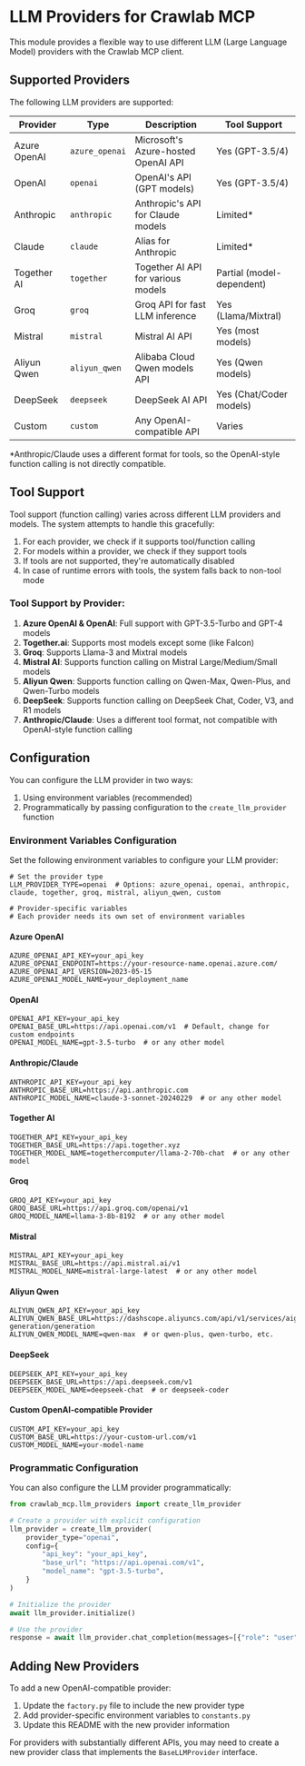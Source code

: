 # LLM Providers for Crawlab MCP

This module provides a flexible way to use different LLM (Large Language Model) providers with the Crawlab MCP client.

## Supported Providers

The following LLM providers are supported:

| Provider     | Type           | Description                         | Tool Support              |
|--------------|----------------|-------------------------------------|---------------------------|
| Azure OpenAI | `azure_openai` | Microsoft's Azure-hosted OpenAI API | Yes (GPT-3.5/4)           |
| OpenAI       | `openai`       | OpenAI's API (GPT models)           | Yes (GPT-3.5/4)           |
| Anthropic    | `anthropic`    | Anthropic's API for Claude models   | Limited*                  |
| Claude       | `claude`       | Alias for Anthropic                 | Limited*                  |
| Together AI  | `together`     | Together AI API for various models  | Partial (model-dependent) |
| Groq         | `groq`         | Groq API for fast LLM inference     | Yes (Llama/Mixtral)       |
| Mistral      | `mistral`      | Mistral AI API                      | Yes (most models)         |
| Aliyun Qwen  | `aliyun_qwen`  | Alibaba Cloud Qwen models API       | Yes (Qwen models)         |
| DeepSeek     | `deepseek`     | DeepSeek AI API                     | Yes (Chat/Coder models)   |
| Custom       | `custom`       | Any OpenAI-compatible API           | Varies                    |

*Anthropic/Claude uses a different format for tools, so the OpenAI-style function calling is not directly compatible.

## Tool Support

Tool support (function calling) varies across different LLM providers and models. The system attempts to handle this
gracefully:

1. For each provider, we check if it supports tool/function calling
2. For models within a provider, we check if they support tools
3. If tools are not supported, they're automatically disabled
4. In case of runtime errors with tools, the system falls back to non-tool mode

### Tool Support by Provider:

1. **Azure OpenAI & OpenAI**: Full support with GPT-3.5-Turbo and GPT-4 models
2. **Together.ai**: Supports most models except some (like Falcon)
3. **Groq**: Supports Llama-3 and Mixtral models
4. **Mistral AI**: Supports function calling on Mistral Large/Medium/Small models
5. **Aliyun Qwen**: Supports function calling on Qwen-Max, Qwen-Plus, and Qwen-Turbo models
6. **DeepSeek**: Supports function calling on DeepSeek Chat, Coder, V3, and R1 models
7. **Anthropic/Claude**: Uses a different tool format, not compatible with OpenAI-style function calling

## Configuration

You can configure the LLM provider in two ways:

1. Using environment variables (recommended)
2. Programmatically by passing configuration to the `create_llm_provider` function

### Environment Variables Configuration

Set the following environment variables to configure your LLM provider:

```
# Set the provider type
LLM_PROVIDER_TYPE=openai  # Options: azure_openai, openai, anthropic, claude, together, groq, mistral, aliyun_qwen, custom

# Provider-specific variables
# Each provider needs its own set of environment variables
```

#### Azure OpenAI

```
AZURE_OPENAI_API_KEY=your_api_key
AZURE_OPENAI_ENDPOINT=https://your-resource-name.openai.azure.com/
AZURE_OPENAI_API_VERSION=2023-05-15
AZURE_OPENAI_MODEL_NAME=your_deployment_name
```

#### OpenAI

```
OPENAI_API_KEY=your_api_key
OPENAI_BASE_URL=https://api.openai.com/v1  # Default, change for custom endpoints
OPENAI_MODEL_NAME=gpt-3.5-turbo  # or any other model
```

#### Anthropic/Claude

```
ANTHROPIC_API_KEY=your_api_key
ANTHROPIC_BASE_URL=https://api.anthropic.com
ANTHROPIC_MODEL_NAME=claude-3-sonnet-20240229  # or any other model
```

#### Together AI

```
TOGETHER_API_KEY=your_api_key
TOGETHER_BASE_URL=https://api.together.xyz
TOGETHER_MODEL_NAME=togethercomputer/llama-2-70b-chat  # or any other model
```

#### Groq

```
GROQ_API_KEY=your_api_key
GROQ_BASE_URL=https://api.groq.com/openai/v1
GROQ_MODEL_NAME=llama-3-8b-8192  # or any other model
```

#### Mistral

```
MISTRAL_API_KEY=your_api_key
MISTRAL_BASE_URL=https://api.mistral.ai/v1
MISTRAL_MODEL_NAME=mistral-large-latest  # or any other model
```

#### Aliyun Qwen

```
ALIYUN_QWEN_API_KEY=your_api_key
ALIYUN_QWEN_BASE_URL=https://dashscope.aliyuncs.com/api/v1/services/aigc/text-generation/generation
ALIYUN_QWEN_MODEL_NAME=qwen-max  # or qwen-plus, qwen-turbo, etc.
```

#### DeepSeek

```
DEEPSEEK_API_KEY=your_api_key
DEEPSEEK_BASE_URL=https://api.deepseek.com/v1
DEEPSEEK_MODEL_NAME=deepseek-chat  # or deepseek-coder
```

#### Custom OpenAI-compatible Provider

```
CUSTOM_API_KEY=your_api_key
CUSTOM_BASE_URL=https://your-custom-url.com/v1
CUSTOM_MODEL_NAME=your-model-name
```

### Programmatic Configuration

You can also configure the LLM provider programmatically:

```python
from crawlab_mcp.llm_providers import create_llm_provider

# Create a provider with explicit configuration
llm_provider = create_llm_provider(
    provider_type="openai",
    config={
        "api_key": "your_api_key",
        "base_url": "https://api.openai.com/v1",
        "model_name": "gpt-3.5-turbo",
    }
)

# Initialize the provider
await llm_provider.initialize()

# Use the provider
response = await llm_provider.chat_completion(messages=[{"role": "user", "content": "Hello!"}])
```

## Adding New Providers

To add a new OpenAI-compatible provider:

1. Update the `factory.py` file to include the new provider type
2. Add provider-specific environment variables to `constants.py`
3. Update this README with the new provider information

For providers with substantially different APIs, you may need to create a new provider class that implements the
`BaseLLMProvider` interface.